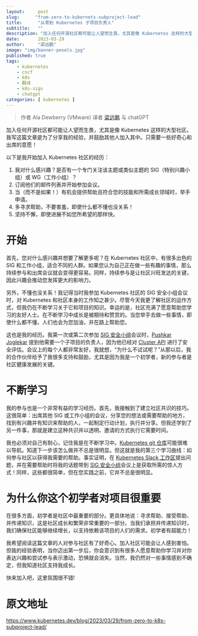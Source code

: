 ```yaml
---
layout:     post 
slug:      "from-zero-to-kubernets-subproject-lead"
title:      "从零到 Kubernetes 子项目负责人"
subtitle:   ""
description: "加入任何开源社区都可能让人望而生畏，尤其是像 Kubernetes 这样的大型社区"
date:       2023-03-29
author:     "梁远鹏"
image: "img/banner-pexels.jpg"
published: true
tags:
    - kubernetes 
    - cncf
    - k8s
    - 翻译
    - k8s-sigs
    - chatgpt
categories: [ kubernetes ]
---
```


> 作者 Ala Dewberry (VMware)   译者 [梁远鹏](https://github.com/liangyuanpeng) 与 chatGPT

加入任何开源社区都可能让人望而生畏，尤其是像 Kubernetes 这样的大型社区。我写这篇文章是为了分享我的经验，并鼓励其他人加入其中。只需要一些好奇心和出席的意愿！

以下是我开始加入 Kubernetes 社区的经历： 

1. 我对什么感兴趣？是否有一个专门关注该主题或类似主题的 SIG（特别兴趣小组）或 WG（工作小组）？
2. 订阅他们的邮件列表并开始参加会议。
3. 当（而不是如果！）有机会提供帮助且符合您的技能和所需成长领域时，举手申请。
4. 多寻求帮助，不要害羞，即使什么都不懂也没关系！
5. 坚持不懈，即使进展不如您所希望的那样快。

# 开始

首先，您对什么感兴趣并想要了解更多呢？在 Kubernetes 社区中，有很多出色的 SIG 和工作小组，适合不同的人群。如果您认为自己正在做一些有趣的事情，那么持续参与和出席会议就会变得更容易。同样，持续参与是让社区兴旺发达的关键，因此兴趣会推动您发挥更大的影响力。

另外，不懂也没关系！我记得当时我参加 Kubernetes 社区的 SIG 安全小组会议时，对 Kubernetes 和社区本身的工作知之甚少。尽管今天我更了解社区的运作方式，但我仍在不断学习关于它和项目的知识。幸运的是，社区充满了愿意帮助您学习的友好人士。在不断学习中成长是被期待和赞赏的。当您举手去做一些事情，即使什么都不懂，人们也会为您加油，并在路上帮助您。

这也是我的经历。我第一次或第二次参加 [SIG 安全小组](https://github.com/kubernetes/community/tree/master/sig-security)会议时，[Pushkar Joglekar](https://github.com/PushkarJ) 提到他需要一个子项目的负责人，因为他已经对 [Cluster API](https://cluster-api.sigs.k8s.io/) 进行了安全评估。会议上的每个人都非常友好，我就想，“为什么不试试呢？”从那以后，我的合作伙伴给予了我很多支持和鼓励，尤其是因为我是一个初学者，新的参与者是社区健康发展的关键。


# 不断学习

我的参与也是一个非常有益的学习经历。首先，我接触到了建立社区共识的技巧。这很简单：出席其他 SIG 或工作小组的会议，分享您的想法或需要帮助的地方，找到有兴趣并有知识来帮助的人，一起制定行动计划，执行并分享。但我还学到了另一件事，那就是建立这种共识并以透明、邀请的方式执行它需要时间。

我也必须对自己有耐心，记住我是在不断学习中。[Kubernetes git 仓库](https://github.com/kubernetes/kubernetes)可能很难以导航。知道下一步该怎么做并不总是很明显。但这就是我的第三个学习曲线：如何参与社区以获得我需要的帮助。事实证明，在 [Kubernetes Slack 工作区](https://slack.k8s.io/)提出问题，并在需要帮助时将我的话题带到 [SIG 安全小组](https://github.com/kubernetes/community/tree/master/sig-security)会议上是获取所需的惊人方式！同样，这些都很简单，但在您实践之前，它并不总是很明显。

# 为什么你这个初学者对项目很重要

在很多方面，初学者是社区中最重要的部分。更具体地说：寻求帮助、接受帮助、并传递知识，这是社区成长和繁荣非常重要的一部分。当我们承担并传递知识时，我们确保社区能够继续增长，以支持依赖该项目的人们的需求。初学者有超能力！

我希望阅读这篇文章的人对参与社区有了好奇心。加入社区可能会让人感到害怕。但我的经验表明，当你迈出第一步后，你会意识到有很多人愿意帮助你学习并对你表达兴趣和尝试参与表示激动，恐惧就会消失。当然，我仍然对一些事情感到不确定，但我知道社区支持我成长。

快来加入吧，这里氛围很不错!

#  原文地址

https://www.kubernetes.dev/blog/2023/03/29/from-zero-to-k8s-subproject-lead/
